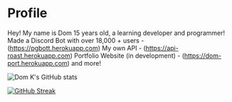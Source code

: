 # Profile
Hey! My name is Dom 
15 years old, a learning developer and programmer!
Made a Discord Bot with over 18,000 + users - (https://pgbott.herokuapp.com)
My own API - (https://api-roast.herokuapp.com)
Portfolio Website (in development) - (https://dom-port.herokuapp.com)
and more!

![Dom K's GitHub stats](https://github-readme-stats.vercel.app/api?username=DudeUnoob&count_private=true&theme=synthwave)

[![GitHub Streak](https://github-readme-streak-stats.herokuapp.com/?user=DudeUnoob&theme=dark)](https://git.io/streak-stats)

